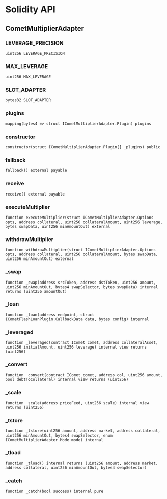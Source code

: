 # Solidity API

## CometMultiplierAdapter

### LEVERAGE_PRECISION

```solidity
uint256 LEVERAGE_PRECISION
```

### MAX_LEVERAGE

```solidity
uint256 MAX_LEVERAGE
```

### SLOT_ADAPTER

```solidity
bytes32 SLOT_ADAPTER
```

### plugins

```solidity
mapping(bytes4 => struct ICometMultiplierAdapter.Plugin) plugins
```

### constructor

```solidity
constructor(struct ICometMultiplierAdapter.Plugin[] _plugins) public
```

### fallback

```solidity
fallback() external payable
```

### receive

```solidity
receive() external payable
```

### executeMultiplier

```solidity
function executeMultiplier(struct ICometMultiplierAdapter.Options opts, address collateral, uint256 collateralAmount, uint256 leverage, bytes swapData, uint256 minAmountOut) external
```

### withdrawMultiplier

```solidity
function withdrawMultiplier(struct ICometMultiplierAdapter.Options opts, address collateral, uint256 collateralAmount, bytes swapData, uint256 minAmountOut) external
```

### _swap

```solidity
function _swap(address srcToken, address dstToken, uint256 amount, uint256 minAmountOut, bytes4 swapSelector, bytes swapData) internal returns (uint256 amountOut)
```

### _loan

```solidity
function _loan(address endpoint, struct ICometFlashLoanPlugin.CallbackData data, bytes config) internal
```

### _leveraged

```solidity
function _leveraged(contract IComet comet, address collateralAsset, uint256 initialAmount, uint256 leverage) internal view returns (uint256)
```

### _convert

```solidity
function _convert(contract IComet comet, address col, uint256 amount, bool debtToCollateral) internal view returns (uint256)
```

### _scale

```solidity
function _scale(address priceFeed, uint256 scale) internal view returns (uint256)
```

### _tstore

```solidity
function _tstore(uint256 amount, address market, address collateral, uint256 minAmountOut, bytes4 swapSelector, enum ICometMultiplierAdapter.Mode mode) internal
```

### _tload

```solidity
function _tload() internal returns (uint256 amount, address market, address collateral, uint256 minAmountOut, bytes4 swapSelector)
```

### _catch

```solidity
function _catch(bool success) internal pure
```

